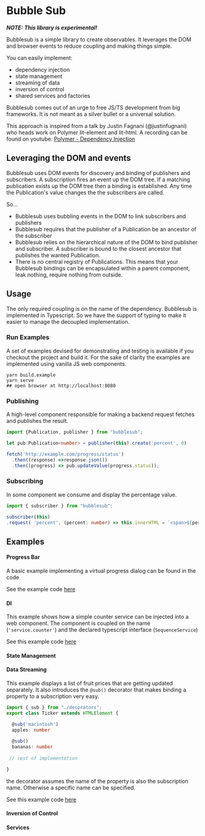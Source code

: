 # Bubble Sub

***NOTE: This library is experimental!***

Bubblesub is a simple library to create observables. It leverages the DOM and browser events to reduce coupling and making things simple. 

You can easily implement:
* dependency injection
* state management
* streaming of data
* inversion of control
* shared services and factories

Bubblesub comes out of an urge to free JS/TS development from big frameworks. It is not meant as a silver bullet or a universal solution.

This approach is inspired from a talk by Justin Fagnani (@justinfugnani) who heads work on Polymer lit-element and lit-html. A recording can be found on youtube: [Polymer - Dependency Injection](https://youtu.be/6o5zaKHedTE)

## Leveraging the DOM and events

Bubblesub uses DOM events for discovery and binding of publishers and subscribers. A subscription fires an event up the DOM tree. If a matching publication exists up the DOM tree then a binding is established. Any time the Publication's value changes the the subscribers are called. 

So...
* Bubblesub uses bubbling events in the DOM to link subscribers and publishers
* Bubblesub requires that the publisher of a Publication be an ancestor of the subscriber
* Bubblesub relies on the hierarchical nature of the DOM to bind publisher and subscriber. A subscriber is bound to the closest ancestor that publishes the wanted Publication. 
* There is no central registry of Publications. This means that your Bubblesub bindings can be encapsulated within a parent component, leak nothing, require nothing from outside.
 

## Usage

The only required coupling is on the name of the dependency. Bubblesub is implemented in Typescript. So we have the support of typing to make it easier to manage the decoupled implementation.

### Run Examples

A set of examples devised for demonstrating and testing is available if you checkout the project and build it. For the sake of clarity the examples are implemented using vanilla JS web components.

```shell script
yarn build.example
yarn serve
## open browser at http://localhost:8080
```

### Publishing

A high-level component responsible for making a backend request fetches and publishes the result.  

```typescript
import {Publication, publisher } from "bubblesub"; 

let pub:Publication<number> = publisher(this).create('percent', 0)

fetch('http://example.com/progress/status')
  .then((response) =>response.json())
  .then((progress) => pub.updateValue(progress.status));

```

### Subscribing

In some component we consume and display the percentage value.

```typescript
import { subscriber } from "bubblesub";

subscriber(this)
.request( 'percent', (percent: number) => this.innerHTML = `<span>${percent}</span>` )
```   

## Examples

#### Progress Bar

A basic example implementing a virtual progress dialog can be found in the code

See the example code [here](src/example/progress)

#### DI

This example shows how a simple counter service can be injected into a web component. The component is coupled on the name (`'service.counter'`) and the declared typescript interface (`SequenceService`)

See this example code [here](src/example/di)
#### State Management

#### Data Streaming

This example displays a list of fruit prices that are getting updated separately. It also introduces the `@sub()` decorator that makes binding a property to a subscription very easy.

```typescript
import { sub } from "./decorators"; 
export class Ticker extends HTMLElement {

  @sub('macintosh')
  apples: number
  
  @sub()
  bananas: number
  
 // rest of implementation  

}

```

the decorator assumes the name of the property is also the subscription name. Otherwise a specific name can be specified.

See this example code [here](src/example/streaming)

#### Inversion of Control

#### Services
